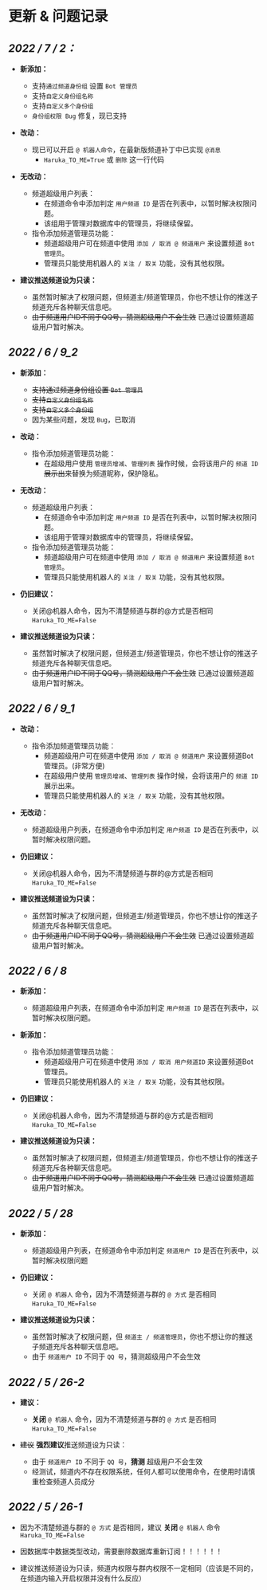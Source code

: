 # 更新 & 问题记录

## *2022 / 7 / 2：*

- **新添加：**
    - 支持`通过频道身份组` 设置 `Bot 管理员`
    - 支持`自定义身份组名称`
    - 支持`自定义多个身份组`
    - `身份组权限 Bug` 修复，现已支持


- **改动：**
    - 现已可以开启 `@ 机器人命令`，在最新版频道补丁中已实现 `@消息`
        - `Haruka_TO_ME=True` 或 `删除` 这一行代码


- **无改动：**
    - 频道超级用户列表：
        - 在频道命令中添加判定 `用户频道 ID` 是否在列表中，以暂时解决权限问题。
        - 该组用于管理对数据库中的管理员，将继续保留。
    - 指令添加频道管理员功能：
        - 频道超级用户可在频道中使用 `添加 / 取消 @ 频道用户` 来设置频道 `Bot 管理员`。
        - 管理员只能使用机器人的 `关注 / 取关` 功能，没有其他权限。


- **建议推送频道设为只读：**
    - 虽然暂时解决了权限问题，但频道主/频道管理员，你也不想让你的推送子频道充斥各种聊天信息吧。
    - ~~由于频道用户ID不同于QQ号，猜测超级用户不会生效~~ 已通过设置频道超级用户暂时解决。

## *2022 / 6 / 9_2*

- **新添加：**
    - ~~支持通过频道身份组设置 `Bot 管理员`~~
    - ~~支持`自定义身份组名称`~~
    - ~~支持`自定义多个身份组`~~
    - 因为某些问题，发现 `Bug`，已取消


- **改动：**
    - 指令添加频道管理员功能：
        - 在超级用户使用 `管理员增减`、`管理列表` 操作时候，会将该用户的 `频道 ID` ~~展示出来~~替换为频道昵称，保护隐私。


- **无改动：**
    - 频道超级用户列表：
        - 在频道命令中添加判定 `用户频道 ID` 是否在列表中，以暂时解决权限问题。
        - 该组用于管理对数据库中的管理员，将继续保留。
    - 指令添加频道管理员功能：
        - 频道超级用户可在频道中使用 `添加 / 取消 @ 频道用户` 来设置频道 `Bot 管理员`。
        - 管理员只能使用机器人的 `关注 / 取关` 功能，没有其他权限。


- **仍旧建议：**
    - 关闭@机器人命令，因为不清楚频道与群的@方式是否相同 `Haruka_TO_ME=False`


- **建议推送频道设为只读：**
    - 虽然暂时解决了权限问题，但频道主/频道管理员，你也不想让你的推送子频道充斥各种聊天信息吧。
    - ~~由于频道用户ID不同于QQ号，猜测超级用户不会生效~~ 已通过设置频道超级用户暂时解决。

## *2022 / 6 / 9_1*

- **改动：**
    - 指令添加频道管理员功能：
        - 频道超级用户可在频道中使用 `添加 / 取消 @ 频道用户` 来设置频道Bot管理员。(非常方便)
        - 在超级用户使用 `管理员增减`、`管理列表` 操作时候，会将该用户的 `频道 ID` 展示出来。
        - 管理员只能使用机器人的 `关注 / 取关` 功能，没有其他权限。


- **无改动：**
    - 频道超级用户列表，在频道命令中添加判定 `用户频道 ID` 是否在列表中，以暂时解决权限问题。


- **仍旧建议：**
    - 关闭@机器人命令，因为不清楚频道与群的@方式是否相同 `Haruka_TO_ME=False`


- **建议推送频道设为只读：**
    - 虽然暂时解决了权限问题，但频道主/频道管理员，你也不想让你的推送子频道充斥各种聊天信息吧。
    - ~~由于频道用户ID不同于QQ号，猜测超级用户不会生效~~ 已通过设置频道超级用户暂时解决。

## *2022 / 6 / 8*

- **新添加：**
    - 频道超级用户列表，在频道命令中添加判定 `用户频道 ID` 是否在列表中，以暂时解决权限问题。


- **新添加：**
    - 指令添加频道管理员功能：
        - 频道超级用户可在频道中使用 `添加 / 取消 用户频道ID` 来设置频道Bot管理员。
        - 管理员只能使用机器人的 `关注 / 取关` 功能，没有其他权限。


- **仍旧建议：**
    - 关闭@机器人命令，因为不清楚频道与群的@方式是否相同 `Haruka_TO_ME=False`


- **建议推送频道设为只读：**
    - 虽然暂时解决了权限问题，但频道主/频道管理员，你也不想让你的推送子频道充斥各种聊天信息吧。
    - ~~由于频道用户ID不同于QQ号，猜测超级用户不会生效~~ 已通过设置频道超级用户暂时解决。

## *2022 / 5 / 28*

- **新添加：**
    - 频道超级用户列表，在频道命令中添加判定 `频道用户 ID` 是否在列表中，以暂时解决权限问题


- **仍旧建议：**
    - 关闭 `@ 机器人` 命令，因为不清楚频道与群的 `@ 方式` 是否相同 `Haruka_TO_ME=False`


- **建议推送频道设为只读：**
    - 虽然暂时解决了权限问题，但 `频道主 / 频道管理员`，你也不想让你的推送子频道充斥各种聊天信息吧。
    - 由于 `频道用户 ID` 不同于 `QQ 号`，猜测超级用户不会生效

## *2022 / 5 / 26-2*

- **建议：**
    - **关闭** `@ 机器人` 命令，因为不清楚频道与群的 `@ 方式` 是否相同 `Haruka_TO_ME=False`


- ~~建议~~ **强烈建议**推送频道设为只读：
    - 由于 `频道用户 ID` 不同于 `QQ 号`，**猜测** 超级用户不会生效
    - 经测试，频道内不存在权限系统，任何人都可以使用命令，在使用时请慎重检查频道人员成分

## *2022 / 5 / 26-1*

- 因为不清楚频道与群的 `@ 方式` 是否相同，建议 **关闭** `@ 机器人` 命令 `Haruka_TO_ME=False`


- 因数据库中数据类型改动，需要删除数据库重新订阅！！！！！！


- 建议推送频道设为只读，频道内权限与群内权限不一定相同（应该是不同的，在频道内输入开启权限并没有什么反应）